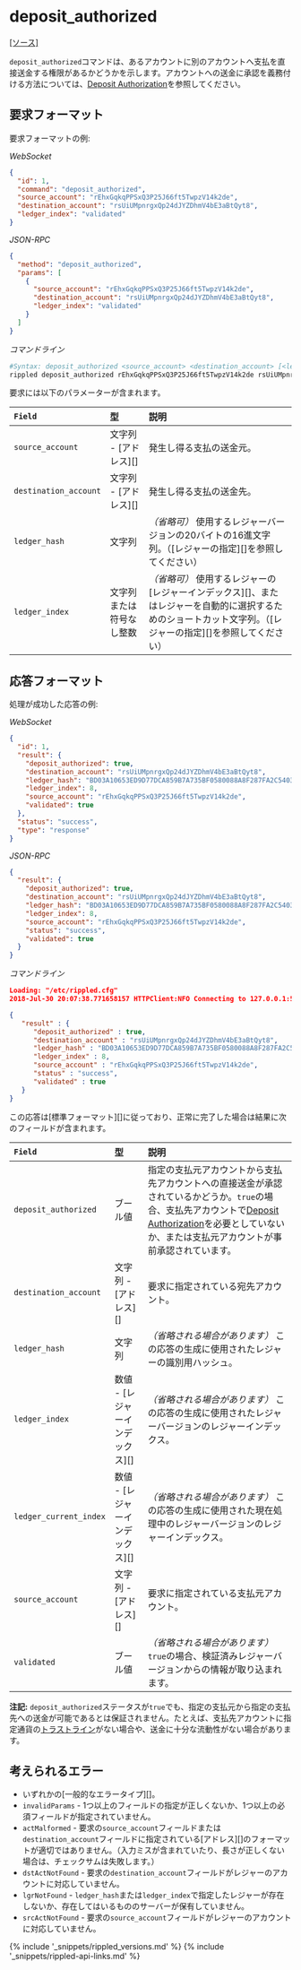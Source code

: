 # deposit_authorized
[[ソース]](https://github.com/ripple/rippled/blob/817d2339b8632cb2f97d3edd6f7af33aa7631744/src/ripple/rpc/handlers/DepositAuthorized.cpp "Source")

`deposit_authorized`コマンドは、あるアカウントに別のアカウントへ支払を直接送金する権限があるかどうかを示します。アカウントへの送金に承認を義務付ける方法については、[Deposit Authorization](depositauth.html)を参照してください。

## 要求フォーマット
要求フォーマットの例:

<!-- MULTICODE_BLOCK_START -->

*WebSocket*

```json
{
  "id": 1,
  "command": "deposit_authorized",
  "source_account": "rEhxGqkqPPSxQ3P25J66ft5TwpzV14k2de",
  "destination_account": "rsUiUMpnrgxQp24dJYZDhmV4bE3aBtQyt8",
  "ledger_index": "validated"
}
```

*JSON-RPC*

```json
{
  "method": "deposit_authorized",
  "params": [
    {
      "source_account": "rEhxGqkqPPSxQ3P25J66ft5TwpzV14k2de",
      "destination_account": "rsUiUMpnrgxQp24dJYZDhmV4bE3aBtQyt8",
      "ledger_index": "validated"
    }
  ]
}
```

*コマンドライン*

```bash
#Syntax: deposit_authorized <source_account> <destination_account> [<ledger>]
rippled deposit_authorized rEhxGqkqPPSxQ3P25J66ft5TwpzV14k2de rsUiUMpnrgxQp24dJYZDhmV4bE3aBtQyt8 validated
```

<!-- MULTICODE_BLOCK_END -->

要求には以下のパラメーターが含まれます。

| `Field`               | 型                         | 説明                    |
|:----------------------|:---------------------------|:------------------------|
| `source_account` | 文字列 - [アドレス][] | 発生し得る支払の送金元。 |
| `destination_account` | 文字列 - [アドレス][] | 発生し得る支払の送金先。 |
| `ledger_hash` | 文字列 | _（省略可）_ 使用するレジャーバージョンの20バイトの16進文字列。（[レジャーの指定][]を参照してください） |
| `ledger_index` | 文字列または符号なし整数 | _（省略可）_ 使用するレジャーの[レジャーインデックス][]、またはレジャーを自動的に選択するためのショートカット文字列。（[レジャーの指定][]を参照してください） |


## 応答フォーマット

処理が成功した応答の例:

<!-- MULTICODE_BLOCK_START -->

*WebSocket*

```json
{
  "id": 1,
  "result": {
    "deposit_authorized": true,
    "destination_account": "rsUiUMpnrgxQp24dJYZDhmV4bE3aBtQyt8",
    "ledger_hash": "BD03A10653ED9D77DCA859B7A735BF0580088A8F287FA2C5403E0A19C58EF322",
    "ledger_index": 8,
    "source_account": "rEhxGqkqPPSxQ3P25J66ft5TwpzV14k2de",
    "validated": true
  },
  "status": "success",
  "type": "response"
}
```

*JSON-RPC*

```json
{
  "result": {
    "deposit_authorized": true,
    "destination_account": "rsUiUMpnrgxQp24dJYZDhmV4bE3aBtQyt8",
    "ledger_hash": "BD03A10653ED9D77DCA859B7A735BF0580088A8F287FA2C5403E0A19C58EF322",
    "ledger_index": 8,
    "source_account": "rEhxGqkqPPSxQ3P25J66ft5TwpzV14k2de",
    "status": "success",
    "validated": true
  }
}
```

*コマンドライン*

```json
Loading: "/etc/rippled.cfg"
2018-Jul-30 20:07:38.771658157 HTTPClient:NFO Connecting to 127.0.0.1:5005

{
   "result" : {
      "deposit_authorized" : true,
      "destination_account" : "rsUiUMpnrgxQp24dJYZDhmV4bE3aBtQyt8",
      "ledger_hash" : "BD03A10653ED9D77DCA859B7A735BF0580088A8F287FA2C5403E0A19C58EF322",
      "ledger_index" : 8,
      "source_account" : "rEhxGqkqPPSxQ3P25J66ft5TwpzV14k2de",
      "status" : "success",
      "validated" : true
   }
}
```

<!-- MULTICODE_BLOCK_END -->

この応答は[標準フォーマット][]に従っており、正常に完了した場合は結果に次のフィールドが含まれます。

| `Field`                | 型                        | 説明                    |
|:-----------------------|:--------------------------|:------------------------|
| `deposit_authorized` | ブール値 | 指定の支払元アカウントから支払先アカウントへの直接送金が承認されているかどうか。`true`の場合、支払先アカウントで[Deposit Authorization](depositauth.html)を必要としていないか、または支払元アカウントが事前承認されています。 |
| `destination_account` | 文字列 - [アドレス][] | 要求に指定されている宛先アカウント。 |
| `ledger_hash` | 文字列 | _（省略される場合があります）_ この応答の生成に使用されたレジャーの識別用ハッシュ。 |
| `ledger_index` | 数値 - [レジャーインデックス][] | _（省略される場合があります）_ この応答の生成に使用されたレジャーバージョンのレジャーインデックス。 |
| `ledger_current_index` | 数値 - [レジャーインデックス][] | _（省略される場合があります）_ この応答の生成に使用された現在処理中のレジャーバージョンのレジャーインデックス。 |
| `source_account` | 文字列 - [アドレス][] | 要求に指定されている支払元アカウント。 |
| `validated` | ブール値 | _（省略される場合があります）_`true`の場合、検証済みレジャーバージョンからの情報が取り込まれます。 |

**注記:** `deposit_authorized`ステータスが`true`でも、指定の支払元から指定の支払先への送金が可能であるとは保証されません。たとえば、支払先アカウントに指定通貨の[トラストライン](trust-lines-and-issuing.html)がない場合や、送金に十分な流動性がない場合があります。

## 考えられるエラー

* いずれかの[一般的なエラータイプ][]。
* `invalidParams` - 1つ以上のフィールドの指定が正しくないか、1つ以上の必須フィールドが指定されていません。
* `actMalformed` - 要求の`source_account`フィールドまたは`destination_account`フィールドに指定されている[アドレス][]のフォーマットが適切ではありません。（入力ミスが含まれていたり、長さが正しくない場合は、チェックサムは失敗します。）
* `dstActNotFound` - 要求の`destination_account`フィールドがレジャーのアカウントに対応していません。
* `lgrNotFound` - `ledger_hash`または`ledger_index`で指定したレジャーが存在しないか、存在してはいるもののサーバーが保有していません。
* `srcActNotFound` - 要求の`source_account`フィールドがレジャーのアカウントに対応していません。


{% include '_snippets/rippled_versions.md' %}
{% include '_snippets/rippled-api-links.md' %}
